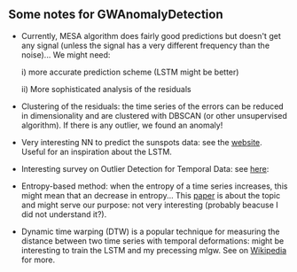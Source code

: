 ## Some notes for GWAnomalyDetection

* Currently, MESA algorithm does fairly good predictions but doesn't get any signal (unless the signal has a very different frequency than the noise)... We might need:

	i) more accurate prediction scheme (LSTM might be better)
	
	ii) More sophisticated analysis of the residuals 

* Clustering of the residuals: the time series of the errors can be reduced in dimensionality and are clustered with DBSCAN (or other unsupervised algorithm). If there is any outlier, we found an anomaly!

* Very interesting NN to predict the sunspots data: see the [website](https://aditya-bhattacharya.net/2020/07/11/time-series-tips-and-tricks/2/). Useful for an inspiration about the LSTM.

* Interesting survey on Outlier Detection for Temporal Data: see [here](https://www.microsoft.com/en-us/research/wp-content/uploads/2014/01/gupta14_tkde.pdf):

* Entropy-based method: when the entropy of a time series increases, this might mean that an decrease in entropy...
This [paper](https://link.springer.com/article/10.1007/s10115-017-1067-8) is about the topic and might serve our purpose: not very interesting (probably beacuse I did not understand it?).

* Dynamic time warping (DTW) is a popular technique for measuring the distance between two time series with temporal deformations: might be interesting to train the LSTM and my precessing mlgw. See on [Wikipedia](https://en.wikipedia.org/wiki/Dynamic_time_warping) for more.
